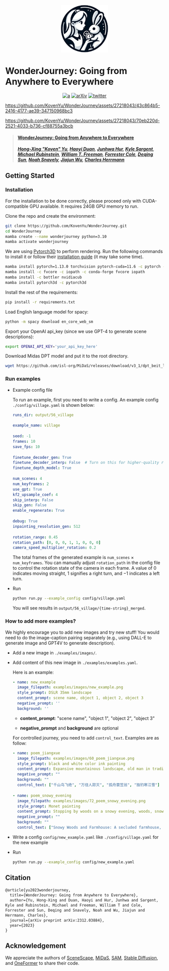 <p align="center">
    <img src="assets/logo.png" height=150>
</p>

# WonderJourney: Going from Anywhere to Everywhere

<div align="center">

[![a](https://img.shields.io/badge/Website-WonderJourney-blue)](https://kovenyu.com/wonderjourney/)
[![arXiv](https://img.shields.io/badge/arXiv-2312.03884-red)](https://arxiv.org/abs/2312.03884)
[![twitter](https://img.shields.io/twitter/url?label=Koven_Yu&url=https%3A%2F%2Ftwitter.com%2FKoven_Yu)](https://twitter.com/Koven_Yu)
</div>



https://github.com/KovenYu/WonderJourney/assets/27218043/43c864b5-2416-4177-ae39-347150968bc3

https://github.com/KovenYu/WonderJourney/assets/27218043/70eb220d-2521-4033-b736-cf88755a3bcb



> #### [WonderJourney: Going from Anywhere to Everywhere](https://arxiv.org/abs/2312.03884)
> ##### [Hong-Xing "Koven" Yu](https://kovenyu.com/), [Haoyi Duan](https://haoyi-duan.github.io/), [Junhwa Hur](https://hurjunhwa.github.io/), [Kyle Sargent](https://kylesargent.github.io/), [Michael Rubinstein](https://people.csail.mit.edu/mrub/), [William T. Freeman](https://billf.mit.edu/), [Forrester Cole](https://people.csail.mit.edu/fcole/), [Deqing Sun](https://deqings.github.io/), [Noah Snavely](https://www.cs.cornell.edu/~snavely/), [Jiajun Wu](https://jiajunwu.com/), [Charles Herrmann](https://scholar.google.com/citations?user=LQvi5XAAAAAJ&hl=en)


## Getting Started

### Installation
For the installation to be done correctly, please proceed only with CUDA-compatible GPU available.
It requires 24GB GPU memory to run.

Clone the repo and create the environment:
```bash
git clone https://github.com/KovenYu/WonderJourney.git
cd WonderJourney
mamba create --name wonderjourney python=3.10
mamba activate wonderjourney
```
We are using  <a href="https://github.com/facebookresearch/pytorch3d" target="_blank">Pytorch3D</a> to perform rendering.
Run the following commands to install it or follow their <a href="https://github.com/facebookresearch/pytorch3d/blob/main/INSTALL.md" target="_blank">installation guide</a> (it may take some time).
```bash
mamba install pytorch=1.13.0 torchvision pytorch-cuda=11.6 -c pytorch -c nvidia
mamba install -c fvcore -c iopath -c conda-forge fvcore iopath
mamba install -c bottler nvidiacub
mamba install pytorch3d -c pytorch3d
```

Install the rest of the requirements:

```bash
pip install -r requirements.txt
```

Load English language model for spacy:

```bash
python -m spacy download en_core_web_sm
```

Export your OpenAI api_key (since we use GPT-4 to generate scene descriptions):

```bash
export OPENAI_API_KEY='your_api_key_here'
```

Download Midas DPT model and put it to the root directory.
```bash
wget https://github.com/isl-org/MiDaS/releases/download/v3_1/dpt_beit_large_512.pt
```

### Run examples 

- Example config file

  To run an example, first you need to write a config. An example config `./config/village.yaml` is shown below:

  ```yaml
  runs_dir: output/56_village
  
  example_name: village
  
  seed: -1
  frames: 10
  save_fps: 10
  
  finetune_decoder_gen: True
  finetune_decoder_interp: False  # Turn on this for higher-quality rendered video
  finetune_depth_model: True
  
  num_scenes: 4
  num_keyframes: 2
  use_gpt: True
  kf2_upsample_coef: 4
  skip_interp: False
  skip_gen: False
  enable_regenerate: True
  
  debug: True
  inpainting_resolution_gen: 512
  
  rotation_range: 0.45
  rotation_path: [0, 0, 0, 1, 1, 0, 0, 0]
  camera_speed_multiplier_rotation: 0.2
  ```

  The total frames of the generated example is `num_scenes` $\times$ `num_keyframes`. You can manually adjust `rotation_path` in the config file to control the rotation state of the camera in each frame. A value of $0$ indicates moving straight, $1$ signifies a right turn, and $-1$ indicates a left turn.  

- Run

  ```bash
  python run.py --example_config config/village.yaml
  ```
  You will see results in `output/56_village/{time-string}_merged`.

### How to add more examples?

We highly encourage you to add new images and try new stuff!
You would need to do the image-caption pairing separately (e.g., using DALL-E to generate image and GPT4V to generate description).

- Add a new image in `./examples/images/`.

- Add content of this new image in `./examples/examples.yaml`.

  Here is an example:

  ```yaml
  - name: new_example
    image_filepath: examples/images/new_example.png
    style_prompt: DSLR 35mm landscape
    content_prompt: scene name, object 1, object 2, object 3
    negative_prompt: ''
    background: ''
  ```

  - **content_prompt**: "scene name", "object 1", "object 2", "object 3"

  - **negative_prompt** and **background** are optional

  For controlled journey, you need to add `control_text`. Examples are as follow:

  ```yaml
  - name: poem_jiangxue
    image_filepath: examples/images/60_poem_jiangxue.png
    style_prompt: black and white color ink painting
    content_prompt: Expansive mountainous landscape, old man in traditional attire, calm river, mountains
    negative_prompt: ""
    background: ""
    control_text: ["千山鸟飞绝", "万径人踪灭", "孤舟蓑笠翁", "独钓寒江雪"]
    
  - name: poem_snowy_evening
    image_filepath: examples/images/72_poem_snowy_evening.png
    style_prompt: Monet painting
    content_prompt: Stopping by woods on a snowy evening, woods, snow, village
    negative_prompt: ""
    background: ""
    control_text: ["Snowy Woods and Farmhouse: A secluded farmhouse, a frozen lake, a dense thicket, a quiet meadow, a chilly wind, a pale twilight, a covered bridge, a rustic fence, a snow-laden tree, and a frosty ground", "The Traveler's Horse: A restless horse, a jingling harness, a snowy mane, a curious gaze, a sturdy hoof, a foggy breath, a leather saddle, a woolen blanket, a frost-covered tail, and a patient stance", "Snowfall in the Woods: A gentle snowflake, a whispering wind, a soft flurry, a white blanket, a twinkling icicle, a bare branch, a hushed forest, a crystalline droplet, a serene atmosphere, and a quiet night", "Deep, Dark Woods in the Evening: A mysterious grove, a shadowy tree, a darkened sky, a hidden trail, a silent owl, a moonlit glade, a dense underbrush, a quiet clearing, a looming branch, and an eerie stillness"]
  ```

- Write a config `config/new_example.yaml` like `./config/village.yaml` for the new example

- Run

  ```bash
  python run.py --example_config config/new_example.yaml
  ```

## Citation

```
@article{yu2023wonderjourney,
  title={WonderJourney: Going from Anywhere to Everywhere},
  author={Yu, Hong-Xing and Duan, Haoyi and Hur, Junhwa and Sargent, Kyle and Rubinstein, Michael and Freeman, William T and Cole, Forrester and Sun, Deqing and Snavely, Noah and Wu, Jiajun and Herrmann, Charles},
  journal={arXiv preprint arXiv:2312.03884},
  year={2023}
}
```

## Acknowledgement

We appreciate the authors of [SceneScape](https://github.com/RafailFridman/SceneScape), [MiDaS](https://github.com/isl-org/MiDaS), [SAM](https://github.com/facebookresearch/segment-anything), [Stable Diffusion](https://huggingface.co/stabilityai/stable-diffusion-2-inpainting), and [OneFormer](https://github.com/SHI-Labs/OneFormer) to share their code.

